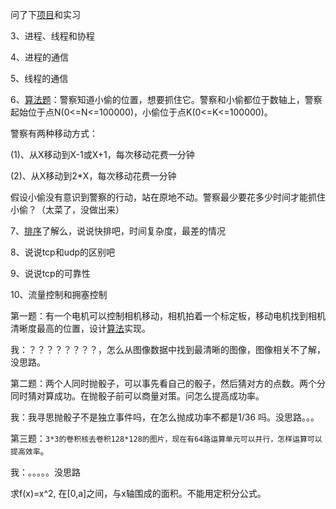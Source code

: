 

问了下[项目]()和实习 

  3、进程、线程和协程 

  4、进程的通信 

  5、线程的通信 

  6、[算法题]()：警察知道小偷的位置，想要抓住它。警察和小偷都位于数轴上，警察起始位于点N(0<=N<=100000)，小偷位于点K(0<=K<=100000)。 

  警察有两种移动方式： 

  (1)、从X移动到X-1或X+1，每次移动花费一分钟 

  (2)、从X移动到2*X，每次移动花费一分钟 

  假设小偷没有意识到警察的行动，站在原地不动。警察最少要花多少时间才能抓住小偷？（太菜了，没做出来） 

  7、[排序]()了解么，说说快排吧，时间复杂度，最差的情况 

  8、说说tcp和udp的区别吧 

  9、说说tcp的可靠性 

  10、流量控制和拥塞控制



第一题：有一个电机可以控制相机移动，相机拍着一个标定板，移动电机找到相机清晰度最高的位置，设计[算法]()实现。 

  我：？？？？？？？？，怎么从图像数据中找到最清晰的图像，图像相关不了解，没思路。 

  第二题：两个人同时抛骰子，可以事先看自己的骰子，然后猜对方的点数。两个分同时猜对算成功。在抛骰子前可以商量对策。问怎么提高成功率。 

  我：我寻思抛骰子不是独立事件吗，在怎么抛成功率不都是1/36 吗。没思路。。。 

  第三题：`3*3的卷积核去卷积128*128的图片，现在有64路运算单元可以并行，怎样运算可以提高效率`。 

  我：。。。。。没思路



求f(x)=x^2, 在[0,a]之间，与x轴围成的面积。不能用定积分公式。